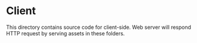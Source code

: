 # Client

This directory contains source code for client-side. Web server will respond HTTP request by serving assets in these folders.